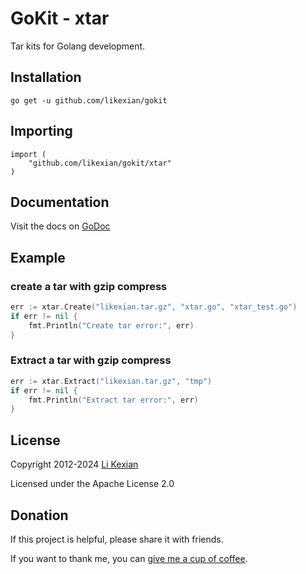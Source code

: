 # GoKit - xtar

Tar kits for Golang development.

## Installation

    go get -u github.com/likexian/gokit

## Importing

    import (
        "github.com/likexian/gokit/xtar"
    )

## Documentation

Visit the docs on [GoDoc](https://godoc.org/github.com/likexian/gokit/xtar)

## Example

### create a tar with gzip compress

```go
err := xtar.Create("likexian.tar.gz", "xtar.go", "xtar_test.go")
if err != nil {
    fmt.Println("Create tar error:", err)
}
```

### Extract a tar with gzip compress

```go
err := xtar.Extract("likexian.tar.gz", "tmp")
if err != nil {
    fmt.Println("Extract tar error:", err)
}
```

## License

Copyright 2012-2024 [Li Kexian](https://www.likexian.com/)

Licensed under the Apache License 2.0

## Donation

If this project is helpful, please share it with friends.

If you want to thank me, you can [give me a cup of coffee](https://www.likexian.com/donate/).
